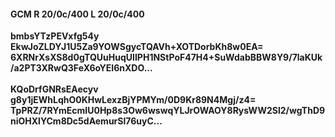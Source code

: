 #### GCM R 20/0c/400 L 20/0c/400
**bmbsYTzPEVxfg54y**<br/>**EkwJoZLDYJ1U5Za9YOWSgycTQAVh+XOTDorbKh8w0EA=**<br/>**6XRNrXsXS8d0gTQUuHuqUIIPH1NStPoF47H4+SuWdabBBW8Y9/7laKUk/a2PT3XRwQ3FeX6oYEI6nXDO...**<br/><br/>
**KQoDrfGNRsEAecyv**<br/>**g8y1jEWhLqhO0KHwLexzBjYPMYm/0D9Kr89N4Mgj/z4=**<br/>**TpPRZ/7RYmEcmIU0Hp8s3Ow6wswqYLJrOWAOY8RysWW2Sl2/wgThD9niOHXlYCm8Dc5dAemurSl76uyC...**